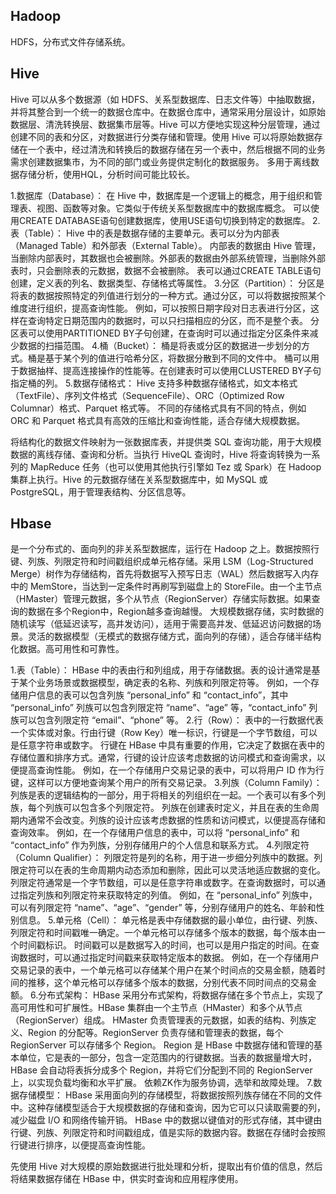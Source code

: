 ## Hadoop
HDFS，分布式文件存储系统。

## Hive
Hive 可以从多个数据源（如 HDFS、关系型数据库、日志文件等）中抽取数据，并将其整合到一个统一的数据仓库中。在数据仓库中，通常采用分层设计，如原始数据层、清洗转换层、数据集市层等。Hive 可以方便地实现这种分层管理，通过创建不同的表和分区，对数据进行分类存储和管理。使用 Hive 可以将原始数据存储在一个表中，经过清洗和转换后的数据存储在另一个表中，然后根据不同的业务需求创建数据集市，为不同的部门或业务提供定制化的数据服务。
多用于离线数据存储分析，使用HQL，分析时间可能比较长。

1.数据库（Database）：
在 Hive 中，数据库是一个逻辑上的概念，用于组织和管理表、视图、函数等对象。它类似于传统关系型数据库中的数据库概念。
可以使用CREATE DATABASE语句创建数据库，使用USE语句切换到特定的数据库。
2.表（Table）：
Hive 中的表是数据存储的主要单元。表可以分为内部表（Managed Table）和外部表（External Table）。
内部表的数据由 Hive 管理，当删除内部表时，其数据也会被删除。外部表的数据由外部系统管理，当删除外部表时，只会删除表的元数据，数据不会被删除。
表可以通过CREATE TABLE语句创建，定义表的列名、数据类型、存储格式等属性。
3.分区（Partition）：
分区是将表的数据按照特定的列值进行划分的一种方式。通过分区，可以将数据按照某个维度进行组织，提高查询性能。
例如，可以按照日期字段对日志表进行分区，这样在查询特定日期范围内的数据时，可以只扫描相应的分区，而不是整个表。
分区表可以使用PARTITIONED BY子句创建，在查询时可以通过指定分区条件来减少数据的扫描范围。
4.桶（Bucket）：
桶是将表或分区的数据进一步划分的方式。桶是基于某个列的值进行哈希分区，将数据分散到不同的文件中。
桶可以用于数据抽样、提高连接操作的性能等。在创建表时可以使用CLUSTERED BY子句指定桶的列。
5.数据存储格式：
Hive 支持多种数据存储格式，如文本格式（TextFile）、序列文件格式（SequenceFile）、ORC（Optimized Row Columnar）格式、Parquet 格式等。
不同的存储格式具有不同的特点，例如 ORC 和 Parquet 格式具有高效的压缩比和查询性能，适合存储大规模数据。

将结构化的数据文件映射为一张数据库表，并提供类 SQL 查询功能，用于大规模数据的离线存储、查询和分析。当执行 HiveQL 查询时，Hive 将查询转换为一系列的 MapReduce 任务（也可以使用其他执行引擎如 Tez 或 Spark）在 Hadoop 集群上执行。Hive 的元数据存储在关系型数据库中，如 MySQL 或 PostgreSQL，用于管理表结构、分区信息等。

## Hbase
是一个分布式的、面向列的非关系型数据库，运行在 Hadoop 之上。数据按照行键、列族、列限定符和时间戳组织成单元格存储。采用 LSM（Log-Structured Merge）树作为存储结构，首先将数据写入预写日志（WAL）然后数据写入内存中的 MemStore，当达到一定条件时再刷写到磁盘上的 StoreFile。由一个主节点（HMaster）管理元数据，多个从节点（RegionServer）存储实际数据。如果查询的数据在多个Region中，Region越多查询越慢。
大规模数据存储，实时数据的随机读写（低延迟读写，高并发访问），适用于需要高并发、低延迟访问数据的场景。灵活的数据模型（无模式的数据存储方式，面向列的存储），适合存储半结构化数据。高可用性和可靠性。

1.表（Table）：
HBase 中的表由行和列组成，用于存储数据。表的设计通常是基于某个业务场景或数据模型，确定表的名称、列族和列限定符等。
例如，一个存储用户信息的表可以包含列族 “personal_info” 和 “contact_info”，其中 “personal_info” 列族可以包含列限定符 “name”、“age” 等，“contact_info” 列族可以包含列限定符 “email”、“phone” 等。
2.行（Row）：
表中的一行数据代表一个实体或对象。行由行键（Row Key）唯一标识，行键是一个字节数组，可以是任意字符串或数字。
行键在 HBase 中具有重要的作用，它决定了数据在表中的存储位置和排序方式。通常，行键的设计应该考虑数据的访问模式和查询需求，以便提高查询性能。
例如，在一个存储用户交易记录的表中，可以将用户 ID 作为行键，这样可以方便地查询某个用户的所有交易记录。
3.列族（Column Family）：
列族是表的逻辑结构的一部分，用于将相关的列组织在一起。一个表可以有多个列族，每个列族可以包含多个列限定符。
列族在创建表时定义，并且在表的生命周期内通常不会改变。列族的设计应该考虑数据的性质和访问模式，以便提高存储和查询效率。
例如，在一个存储用户信息的表中，可以将 “personal_info” 和 “contact_info” 作为列族，分别存储用户的个人信息和联系方式。
4.列限定符（Column Qualifier）：
列限定符是列的名称，用于进一步细分列族中的数据。列限定符可以在表的生命周期内动态添加和删除，因此可以灵活地适应数据的变化。
列限定符通常是一个字节数组，可以是任意字符串或数字。在查询数据时，可以通过指定列族和列限定符来获取特定的列值。
例如，在 “personal_info” 列族中，可以有列限定符 “name”、“age”、“gender” 等，分别存储用户的姓名、年龄和性别信息。
5.单元格（Cell）：
单元格是表中存储数据的最小单位，由行键、列族、列限定符和时间戳唯一确定。一个单元格可以存储多个版本的数据，每个版本由一个时间戳标识。
时间戳可以是数据写入的时间，也可以是用户指定的时间。在查询数据时，可以通过指定时间戳来获取特定版本的数据。
例如，在一个存储用户交易记录的表中，一个单元格可以存储某个用户在某个时间点的交易金额，随着时间的推移，这个单元格可以存储多个版本的数据，分别代表不同时间点的交易金额。
6.分布式架构：
HBase 采用分布式架构，将数据存储在多个节点上，实现了高可用性和可扩展性。HBase 集群由一个主节点（HMaster）和多个从节点（RegionServer）组成。
HMaster 负责管理表的元数据，如表的结构、列族定义、Region 的分配等。RegionServer 负责存储和管理表的数据，每个 RegionServer 可以存储多个 Region。
Region 是 HBase 中数据存储和管理的基本单位，它是表的一部分，包含一定范围内的行键数据。当表的数据量增大时，HBase 会自动将表拆分成多个 Region，并将它们分配到不同的 RegionServer 上，以实现负载均衡和水平扩展。
依赖ZK作为服务协调，选举和故障处理。
7.数据存储模型：
HBase 采用面向列的存储模型，将数据按照列族存储在不同的文件中。这种存储模型适合于大规模数据的存储和查询，因为它可以只读取需要的列，减少磁盘 I/O 和网络传输开销。
HBase 中的数据以键值对的形式存储，其中键由行键、列族、列限定符和时间戳组成，值是实际的数据内容。数据在存储时会按照行键进行排序，以便提高查询性能。

先使用 Hive 对大规模的原始数据进行批处理和分析，提取出有价值的信息，然后将结果数据存储在 HBase 中，供实时查询和应用程序使用。